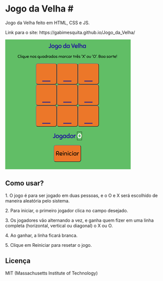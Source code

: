 # Jogo da Velha #️

<p>Jogo da Velha feito em HTML, CSS e JS.</p>

<p>Link para o site: https://gabimesquita.github.io/Jogo_da_Velha/</p>

<img src="jogovelha.png"></br>


<h2>Como usar?</h2>

<p>1. O jogo é para ser jogado em duas pessoas, e o O e X será escolhido de maneira aleatória pelo sistema.</p>

<p>2. Para iniciar, o primeiro jogador clica no campo desejado.</p>

<p>3. Os jogadores vão alternando a vez, e ganha quem fizer em uma linha completa (horizontal, vertical ou diagonal) o X ou O.</p>

<p>4. Ao ganhar, a linha ficará branca.</p>

<p>5. Clique em Reiniciar para resetar o jogo.</p>

<h2>Licença</h2>

<p>MIT (Massachusetts Institute of Technology)</p>
